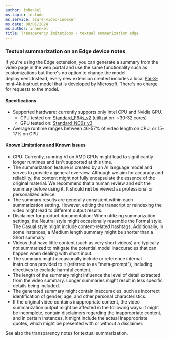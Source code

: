 ```yaml
---
author: inhenkel
ms.topic: include 
ms.service: azure-video-indexer
ms.date: 08/01/2024
ms.author: inhenkel
title: Transparency imitations - textual summarization edge
---
```


### Textual summarization on an Edge device notes

If you're using the Edge extension, you can generate a summary from the video page in the web portal and use the same functionality such as customizations but there's no option to change the model deployment. Instead, every new extension created includes a local [Phi-3-mini-4k-instruct](https://huggingface.co/microsoft/Phi-3-mini-4k-instruct/tree/main) model that is developed by Microsoft. There's no charge for requests to the model.

#### Specifications

- Supported hardware: currently supports only Intel CPU and Nvidia GPU. 
    - CPU tested on: [Standard_F64s_v2](/azure/virtual-machines/fsv2-series) (utilization: ~30-32 cores) 
    - GPU tested on: [Standard_NC6s_v3](/azure/virtual-machines/ncv3-series)
- Average runtime ranges between 46-57% of video length on CPU, or 15-17% on GPU.

#### Known Limitations and Known Issues

- CPU: Currently, running VI on AMD CPUs might lead to significantly longer runtimes and isn't supported at this time.
- The summarization feature is created by an AI language model and serves to provide a general overview. Although we aim for accuracy and reliability, the content might not fully encapsulate the essence of the original material. We recommend that a human review and edit the summary before using it. It should **not** be viewed as professional or personalized advice.
- The summary results are generally consistent within each summarization setting. However, editing the transcript or reindexing the video might lead to different output results.
- Disclaimer for product documentation: When utilizing summarization settings, the Neutral style might occasionally resemble the Formal style. The Casual style might include content-related hashtags. Additionally, in some instances, a Medium length summary might be shorter than a Short summary. 
- Videos that have little content (such as very short videos) are typically not summarized to mitigate the potential model inaccuracies that can happen when dealing with short input.
- The summary might occasionally include or reference internal instructions provided to it (referred to as “meta-prompt”), including directives to exclude harmful content.
- The length of the summary might influence the level of detail extracted from the video summary. Longer summaries might result in less specific details being included.
- The generated summary might contain inaccuracies, such as incorrect identification of gender, age, and other personal characteristics.
- If the original video contains inappropriate content, the video summarization output might be affected in the following ways: it might be incomplete, contain disclaimers regarding the inappropriate content, and in certain instances, it might include the actual inappropriate quotes, which might be presented with or without a disclaimer.

See also the transparency notes for textual summarization. 

